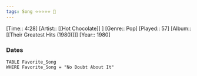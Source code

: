 ```yaml
---
tags: Song ⭐⭐⭐⭐⭐ 💛
---
```

[Time:: 4:28]
[Artist:: [[Hot Chocolate]] ]
[Genre:: Pop]
[Played:: 57]
[Album:: [[Their Greatest Hits (1980)]]]
[Year:: 1980]
### Dates
````dataview
TABLE Favorite_Song
WHERE Favorite_Song = "No Doubt About It"
````